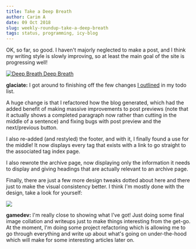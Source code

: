 ```yaml
--- 
title: Take a Deep Breath
author: Carim A
date: 09 Oct 2018
slug: weekly-roundup-take-a-deep-breath
tags: status, programming, icy-blog
---
```

OK, so far, so good. I haven't majorly neglected to make a post, and I think my writing style is slowly improving, so at least the main goal of the site is progressing well!

[![Deep Breath Deep Breath](https://img.youtube.com/vi/cvOAdLLco-Q/0.jpg)](https://www.youtube.com/watch?v=cvOAdLLco-Q)

**glaciate:** I got around to finishing off the few changes [I outlined](https://glaciate.net/blog/post/weekly-roundup-spring-cleaning) in my todo list. 
 
A huge change is that I refactored how the blog generated, which had the added benefit of making massive improvements to post previews (note that it actually shows a completed paragraph now rather than cutting in the middle of a sentence) and fixing bugs with post preview and the next/previous button.

I also re-added (and restyled) the footer, and with it, I finally found a use for the middle! It now displays every tag that exists with a link to go straight to the associated tag index page.
 
I also rewrote the archive page, now displaying only the information it needs to display and giving headings that are actually relevant to an archive page. 
 
Finally, there are just a few more design tweaks dotted about here and there just to make the visual consistency better. I think I'm mostly done with the design, take a look for yourself:

[![](/blogs-small.jpg)](/blogs.jpg)

**gamedev:** I'm really close to showing what I've got! Just doing some final image collation and writeups just to make things interesting from the get-go. At the moment, I'm doing some project refactoring which is allowing me to go through everything and write up about what's going on under-the-hood which will make for some interesting articles later on.
